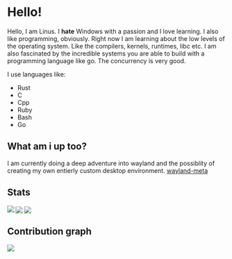 # Hello!

Hello, I am Linus. I **hate** Windows with a passion and I love learning. I also like programming, obviously. 
Right now I am learning about the low levels of the operating system. Like the
compilers, kernels, runtimes, libc etc. I am also fascinated by the
incredible systems you are able to build with a programming language
like go. The concurrency is very good.

I use languages like:

* Rust
* C
* Cpp
* Ruby
* Bash
* Go

## What am i up too? 

I am currently doing a deep adventure into wayland and the possiblity of creating my own entierly custom desktop environment. [wayland-meta](https://github.com/Eskpil/wayland-meta)

## Stats

<img align="left"   src="https://github-readme-stats.vercel.app/api/top-langs?username=eskpil&show_icons=true&locale=en&theme=gruvbox&hide_border=true" >
<img align="center" src="https://github-readme-stats.vercel.app/api?username=eskpil&show_icons=true&locale=en&theme=gruvbox&hide_border=true">
<img align="center" src="https://github-readme-streak-stats.herokuapp.com/?user=eskpil&theme=gruvbox&hide_border=true">

## Contribution graph

<img src="https://activity-graph.herokuapp.com/graph?username=eskpil&bg_color=282828&color=d3869b&line=89b482&point=FFFFFF&hide_border=true">
